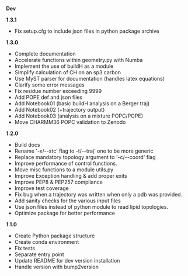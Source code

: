 **Dev**

**1.3.1**

- Fix setup.cfg to include json files in python package archive

**1.3.0**

- Complete documentation
- Accelerate functions within geometry.py with Numba
- Implement the use of buildH as a module
- Simplify calculation of CH on an sp3 carbon
- Use MyST parser for documentation (handles latex equations)
- Clarify some error messages
- Fix residue number exceeding 9999
- Add POPE def and json files
- Add Notebook01 (basic buildH analysis on a Berger traj)
- Add Notebook02 (+trajectory output)
- Add Notebook03 (analysis on a mixture POPC/POPE)
- Move CHARMM36 POPC validation to Zenodo

**1.2.0**

- Build docs
- Rename '-x/--xtc' flag to -t/--traj' one to be more generic
- Replace mandatory topology argument to '-c/--coord' flag
- Improve performance of control functions.
- Move misc functions to a module utils.py
- Improve Exception handling & add proper exits
- Improve PEP8 & PEP257 compliance
- Improve test coverage
- Fix bug when a trajectory was written when only a pdb was provided.
- Add sanity checks for the various input files
- Use json files instead of python module to read lipid topologies.
- Optimize package for better performance

**1.1.0**

- Create Python package structure
- Create conda environment
- Fix tests
- Separate entry point
- Update README for dev version installation
- Handle version with bump2version
